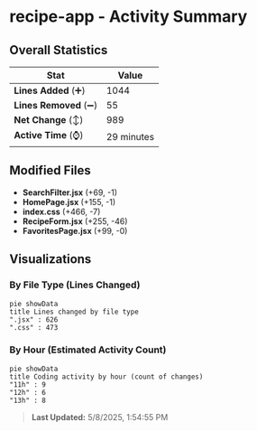 # recipe-app - Activity Summary 

## Overall Statistics

| Stat                   | Value                                                             |
| ---------------------- | ----------------------------------------------------------------- |
| **Lines Added** (➕)   | 1044                                          |
| **Lines Removed** (➖) | 55                                        |
| **Net Change** (↕)    | 989                |
| **Active Time** (⌚)   | 29 minutes |


## Modified Files
- **SearchFilter.jsx** (+69, -1)
- **HomePage.jsx** (+155, -1)
- **index.css** (+466, -7)
- **RecipeForm.jsx** (+255, -46)
- **FavoritesPage.jsx** (+99, -0)

## Visualizations

### By File Type (Lines Changed)

```mermaid
pie showData
title Lines changed by file type
".jsx" : 626
".css" : 473
```

### By Hour (Estimated Activity Count)

```mermaid
pie showData
title Coding activity by hour (count of changes)
"11h" : 9
"12h" : 6
"13h" : 8
```


> **Last Updated:** 5/8/2025, 1:54:55 PM